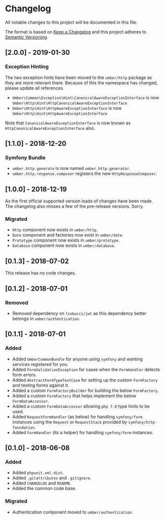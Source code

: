 # Changelog
All notable changes to this project will be documented in this file.

The format is based on [Keep a Changelog](http://keepachangelog.com/en/1.0.0/)
and this project adheres to [Semantic Versioning](http://semver.org/spec/v2.0.0.html).

## [2.0.0] - 2019-01-30

### Exception Hinting

The two exception hints have been moved to the `umber/http` package as they are more relevant there.
Because of this the namespace has changed, please update all references.

* `Umber\Common\Exception\Hint\CanonicalAwareExceptionInterface` is now `Umber\Http\Hint\HttpCanonicalAwareExceptionInterface`
* `Umber\Http\Hint\HttpAwareExceptionInterface` is now `Umber\Http\Hint\HttpAwareExceptionInterface`

Note that `CanonicalAwareExceptionInterface` is now known as `HttpCanonicalAwareExceptionInterface` also.

## [1.1.0] - 2018-12-20

### Symfony Bundle
- `umber.http.generate` is now named `umber.http.generator`.
- `umber.http.response.composer` registers the new `HttpResponseComposer`.

## [1.0.0] - 2018-12-19

As the first official supported version loads of changes have been made.
The changelog also misses a few of the pre-release versions.
Sorry.

### Migrated
- `Http` component now exists in `umber/http`.
- `Date` component and factories now exist in `umber/date`.
- `Prototype` component now exists in `umber/prototype`.
- `Database` component now exists in `umber/database`.

## [0.1.3] - 2018-07-02

This release has no code changes.

## [0.1.2] - 2018-07-01

### Removed
- Removed dependency on `lcobucci/jwt` as this dependency better belongs in `umber/authentication`.

## [0.1.1] - 2018-07-01

### Added
- Added `UmberCommonBundle` for anyone using `symfony` and wanting services registered for you.
- Added `FormValidationException` for cases when the `FormHandler` detects form errors.
- Added `AbstractFormTypeTestCase` for setting up the custom `FormFactory` and testing forms against it.
- Added a custom `FormFactoryBuilder` for building the below `FormFactory`.
- Added a custom `FormFactory` that helps implement the below `FormDataAccessor`.
- Added a custom `FormDataAccessor` allowing `php 7.0` type hints to be used.
- Added `RequestFormHandler` (as below) for handling `symfony/form` instances using the `Request` or `RequestStack` provided by `symfony/http-foundation`.
- Added `FormHandler` (its a helper) for handling `symfony/form` instances.

## [0.1.0] - 2018-06-08

### Added
- Added `phpunit.xml.dist`.
- Added `.gitattributes` and `.gitignore`.
- Added `CHANGELOG` and `README`.
- Added the common code base.

### Migrated
- Authentication component moved to `umber/authentication`.
